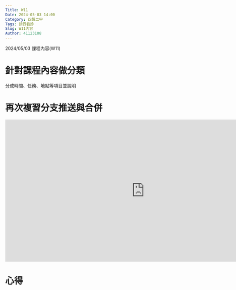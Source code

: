 ```yaml
---
Title: W11
Date: 2024-05-03 14:00
Category: 四設二甲
Tags: 請假看診
Slug: W11內容
Author: 41123108
---
```


2024/05/03 課程內容(W11)

<!-- PELICAN_END_SUMMARY -->

# 針對課程內容做分類
分成時間、任務、地點等項目並說明

# 再次複習分支推送與合併

<iframe width="881" height="450" src="https://www.youtube.com/embed/N4QPHMznMGc" title="cd2024 w11 說明如何在各自的分支進行內容更新, 最後再與分組分支合併, 最終才推到 main 分支" frameborder="0" allow="accelerometer; autoplay; clipboard-write; encrypted-media; gyroscope; picture-in-picture; web-share" referrerpolicy="strict-origin-when-cross-origin" allowfullscreen></iframe>

# 心得